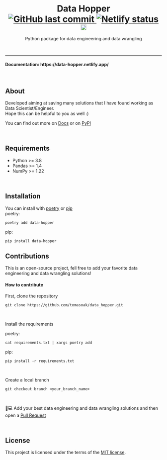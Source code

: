 <h1 align="center">
	Data Hopper
<br>
<a href="https://data-hopper.netlify.app/">
    <img alt="GitHub last commit" src="https://img.shields.io/github/last-commit/tomasoak/data_hopper">
    <img src="https://api.netlify.com/api/v1/badges/ec8a8e7a-e928-4711-9272-7206f2163125/deploy-status" alt="Netlify status">
</a>
  <a href="https://badge.fury.io/py/data-hopper"><img src="https://badge.fury.io/py/data-hopper.svg" alt="PyPI version" height="18"></a>
<br>
</h1>
<p align="center">
  Python package for data engineering and data wrangling
</p>

<br>

___
<h4>Documentation: https://data-hopper.netlify.app/</h4>


<br>

## About

Developed aiming at saving many solutions that I have found working as Data Scientist/Engineer.
<br>
Hope this can be helpful to you as well :)

You can find out more on [Docs](https://data-hopper.netlify.app/) or on [PyPI](https://pypi.org/project/data-hopper/)

<br>

## Requirements

- Python >= 3.8
- Pandas >= 1.4
- NumPy >= 1.22


<br>

## Installation
You can install with [poetry](https://python-poetry.org/docs/) or [pip](https://pypi.org/project/pip/)
<br>
poetry:
```console
poetry add data-hopper
```
pip:
```console
pip install data-hopper
```


## Contributions
This is an open-source project, fell free to add your favorite data engineering and data wrangling solutions!

#### How to contribute
First, clone the repository
<br>
```console
git clone https://github.com/tomasoak/data_hopper.git
```
<br>

Install the requirements


poetry:
```console
cat requirements.txt | xargs poetry add
```
pip:
```console
pip install -r requirements.txt
```

<br>

Create a local branch
<br>
```console
git checkout branch <your_branch_name>
```

<br>

:rocket::computer: Add your best data engineering and data wrangling solutions and then open a [Pull Request](https://docs.github.com/en/pull-requests/collaborating-with-pull-requests/proposing-changes-to-your-work-with-pull-requests/about-pull-requests)

<br>

## License

This project is licensed under the terms of the [MIT license](https://github.com/tomasoak/datahopper/blob/master/LICENSE).
